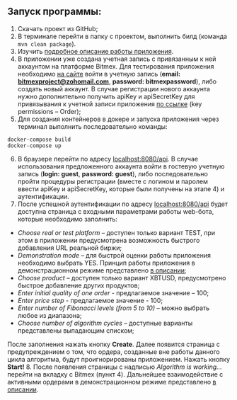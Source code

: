 ## Запуск программы:
1.	Скачать проект из GitHub;
2.	В терминале перейти в папку с проектом, выполнить билд (команда `mvn clean package`).
3.	Изучить [подробное описание работы приложения](./Application_description.pdf).
4.	В приложении уже создана учетная запись с привязанным к ней аккаунтом на платформе Bitmex. Для тестирования приложения необходимо [на сайте](https://testnet.bitmex.com) войти в учетную запись (**email: <span>bitmexproject@zohomail.com</span>**, **password: bitmexpassword**), либо создать новый аккаунт. В случае регистрации нового аккаунта нужно дополнительно получить apiKey и apiSecretKey для привязывания к учетной записи приложения [по ссылке](https://testnet.bitmex.com/app/apiKeys) (key permissions – Order);
5.	Для создания контейнеров в докере и запуска приложения через терминал выполнить последовательно команды:
```
docker-compose build
docker-compose up
```
6.	В браузере перейти по адресу [localhost:8080/api](https://localhost:8080/api). В случае использования предложенного аккаунта войти в гостевую учетную запись (**login: guest**, **password: guest**), либо последовательно пройти процедуры регистрации (вместе с логином и паролем ввести apiKey и apiSecretKey, которые были получены на этапе 4) и аутентификации.
7.	После успешной аутентификации по адресу [localhost:8080/api](https://localhost:8080/api) будет доступна страница c входными параметрами работы web-бота, которые необходимо заполнить:
- _Choose real or test platform_ – доступен только вариант TEST, при этом в приложении предусмотрена возможность быстрого добавления URL реальной биржи;
- _Demonstration mode_ – для быстрой оценки работы приложения необходимо выбрать YES. Принцип работы приложения в демонстрационном режиме представлено [в описании](./Application_description.pdf);
- _Choose product_ – доступен только вариант XBTUSD, предусмотрено быстрое добавление других продуктов;
- _Enter initial quality of one order_ - предлагаемое значение – 100;
- _Enter price step_ - предлагаемое значение - 100;
- _Enter number of Fibonacci levels (from 5 to 10)_ – можно выбрать любое из диапазона;
- _Choose number of algorithm cycles_ – доступные варианты представлены выпадающим списком;

После заполнения нажать кнопку **Create**.
Далее появится страница с предупреждением о том, что ордера, созданные вне работы данного цикла алгоритма, будут проигнорированы приложением. Нажать кнопку **Start!** 
8.	После появления страницы с надписью _Algorithm is working…_  перейти на вкладку с Bitmex (пункт 4). Дальнейшее взаимодействие с активными ордерами в демонстрационном режиме представлено [в описании](./Application_description.pdf).
